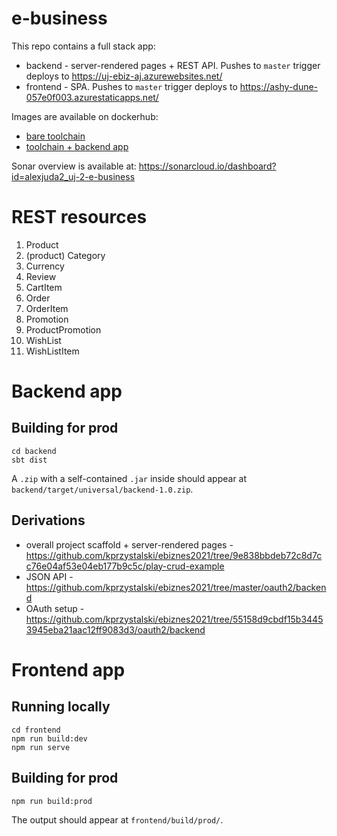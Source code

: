 # e-business

This repo contains a full stack app:
- backend - server-rendered pages + REST API. Pushes to `master` trigger deploys to https://uj-ebiz-aj.azurewebsites.net/
- frontend - SPA. Pushes to `master` trigger deploys to https://ashy-dune-057e0f003.azurestaticapps.net/

Images are available on dockerhub:
- [bare toolchain](https://hub.docker.com/repository/docker/alexjudauj/e-business-s1)
- [toolchain + backend app](https://hub.docker.com/repository/docker/alexjudauj/ebiz-backend)

Sonar overview is available at: https://sonarcloud.io/dashboard?id=alexjuda2_uj-2-e-business


# REST resources

1. Product
2. (product) Category
3. Currency
4. Review
5. CartItem
6. Order
7. OrderItem
8. Promotion
9. ProductPromotion
10. WishList
11. WishListItem
 

# Backend app

## Building for prod

```
cd backend
sbt dist
```

A `.zip` with a self-contained `.jar` inside should appear at `backend/target/universal/backend-1.0.zip`.

## Derivations

- overall project scaffold + server-rendered pages - https://github.com/kprzystalski/ebiznes2021/tree/9e838bbdeb72c8d7cc76e04af53e04eb177b9c5c/play-crud-example
- JSON API - https://github.com/kprzystalski/ebiznes2021/tree/master/oauth2/backend
- OAuth setup - https://github.com/kprzystalski/ebiznes2021/tree/55158d9cbdf15b34453945eba21aac12ff9083d3/oauth2/backend

# Frontend app

## Running locally

```
cd frontend
npm run build:dev
npm run serve
```

## Building for prod

```
npm run build:prod
```

The output should appear at `frontend/build/prod/`.

